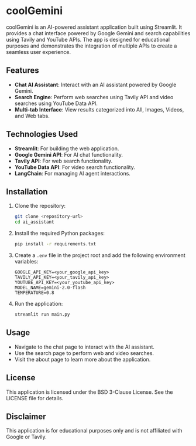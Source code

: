 # coolGemini

coolGemini is an AI-powered assistant application built using Streamlit. It provides a chat interface powered by Google Gemini and search capabilities using Tavily and YouTube APIs. The app is designed for educational purposes and demonstrates the integration of multiple APIs to create a seamless user experience.

## Features

- **Chat AI Assistant**: Interact with an AI assistant powered by Google Gemini.
- **Search Engine**: Perform web searches using Tavily API and video searches using YouTube Data API.
- **Multi-tab Interface**: View results categorized into All, Images, Videos, and Web tabs.

## Technologies Used

- **Streamlit**: For building the web application.
- **Google Gemini API**: For AI chat functionality.
- **Tavily API**: For web search functionality.
- **YouTube Data API**: For video search functionality.
- **LangChain**: For managing AI agent interactions.

## Installation

1. Clone the repository:
   ```bash
   git clone <repository-url>
   cd ai_assistant
   ```

2. Install the required Python packages:
   ```bash
   pip install -r requirements.txt
   ```

3. Create a `.env` file in the project root and add the following environment variables:
   ```env
   GOOGLE_API_KEY=<your_google_api_key>
   TAVILY_API_KEY=<your_tavily_api_key>
   YOUTUBE_API_KEY=<your_youtube_api_key>
   MODEL_NAME=gemini-2.0-flash
   TEMPERATURE=0.8
   ```

4. Run the application:
   ```bash
   streamlit run main.py
   ```

## Usage

- Navigate to the chat page to interact with the AI assistant.
- Use the search page to perform web and video searches.
- Visit the about page to learn more about the application.

## License

This application is licensed under the BSD 3-Clause License. See the LICENSE file for details.

## Disclaimer

This application is for educational purposes only and is not affiliated with Google or Tavily.